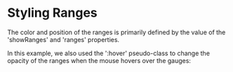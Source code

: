 Styling Ranges
==============

The color and position of the ranges is primarily defined by the value of the 'showRanges' and 'ranges' properties.

In this example, we also used the ':hover' pseudo-class to change the opacity of the ranges when the mouse hovers over the gauges: